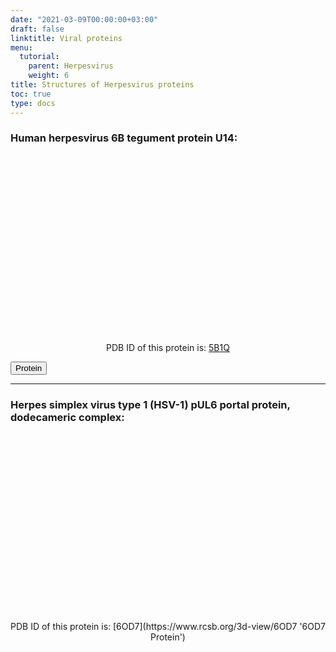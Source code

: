 ```yaml
---
date: "2021-03-09T00:00:00+03:00"
draft: false
linktitle: Viral proteins
menu:
  tutorial:
    parent: Herpesvirus
    weight: 6
title: Structures of Herpesvirus proteins
toc: true
type: docs
---
```


<script type="text/javascript" src="https://3Dmol.org/build/3Dmol-min.js" defer></script>

### Human herpesvirus 6B tegument protein U14:

<div style="height: 300px; width: auto; position: relative;" class='viewer_3Dmoljs' data-pdb='5B1Q' data-backgroundcolor='#23252f' data-style='stick'></div>


<center>PDB ID of this protein is: <a href='https://www.rcsb.org/3d-view/5B1Q' target='_blank' title='Wiew 5B1Q protein on RSCB.' >5B1Q</a></center>

<button onclick='https://www.rcsb.org/3d-view/5B1Q'>Protein</button>

---

### Herpes simplex virus type 1 (HSV-1) pUL6 portal protein, dodecameric complex:

<div style="height: 300px; width: auto; position: relative;" class='viewer_3Dmoljs' data-pdb='6OD7' data-backgroundcolor='#23252f' data-style='stick'></div>

<div align="center">
PDB ID of this protein is: [6OD7](https://www.rcsb.org/3d-view/6OD7 '6OD7 Protein')
</div>